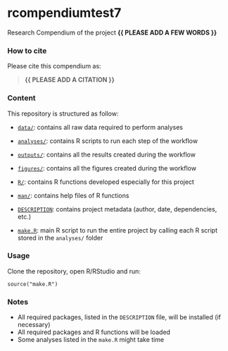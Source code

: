<!-- README.md is generated from README.Rmd. Please edit that file -->

# rcompendiumtest7

<!-- badges: start -->
<!-- badges: end -->

Research Compendium of the project **{{ PLEASE ADD A FEW WORDS }}**

### How to cite

Please cite this compendium as:

> **{{ PLEASE ADD A CITATION }}**

### Content

This repository is structured as follow:

-   [`data/`](https://github.com/avallecam/rcompendiumtest7/tree/master/data):
    contains all raw data required to perform analyses

-   [`analyses/`](https://github.com/avallecam/rcompendiumtest7/tree/main/analyses/):
    contains R scripts to run each step of the workflow

-   [`outputs/`](https://github.com/avallecam/rcompendiumtest7/tree/main/outputs):
    contains all the results created during the workflow

-   [`figures/`](https://github.com/avallecam/rcompendiumtest7/tree/main/figures):
    contains all the figures created during the workflow

-   [`R/`](https://github.com/avallecam/rcompendiumtest7/tree/main/R):
    contains R functions developed especially for this project

-   [`man/`](https://github.com/avallecam/rcompendiumtest7/tree/main/man):
    contains help files of R functions

-   [`DESCRIPTION`](https://github.com/avallecam/rcompendiumtest7/tree/main/DESCRIPTION):
    contains project metadata (author, date, dependencies, etc.)

-   [`make.R`](https://github.com/avallecam/rcompendiumtest7/tree/main/make.R):
    main R script to run the entire project by calling each R script
    stored in the `analyses/` folder

### Usage

Clone the repository, open R/RStudio and run:

    source("make.R")

### Notes

-   All required packages, listed in the `DESCRIPTION` file, will be
    installed (if necessary)
-   All required packages and R functions will be loaded
-   Some analyses listed in the `make.R` might take time
